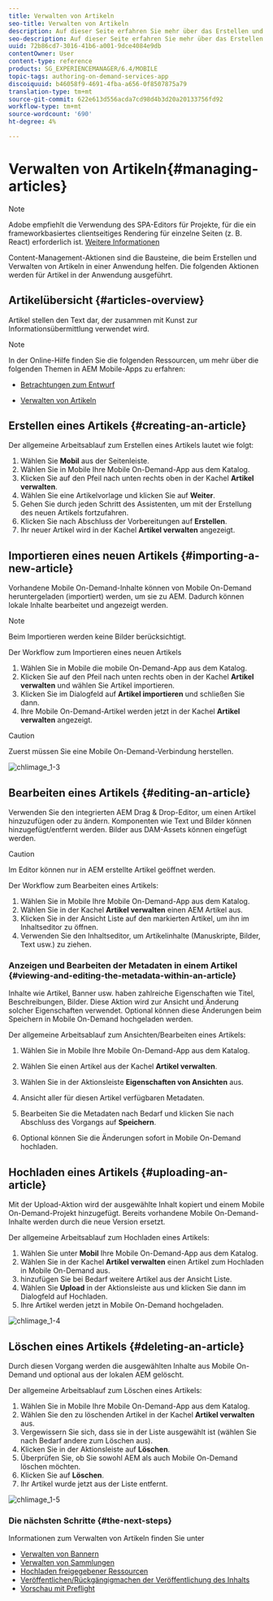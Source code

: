 ```yaml
---
title: Verwalten von Artikeln
seo-title: Verwalten von Artikeln
description: Auf dieser Seite erfahren Sie mehr über das Erstellen und Verwalten von Artikeln.
seo-description: Auf dieser Seite erfahren Sie mehr über das Erstellen und Verwalten von Artikeln.
uuid: 72b86cd7-3016-41b6-a001-9dce4084e9db
contentOwner: User
content-type: reference
products: SG_EXPERIENCEMANAGER/6.4/MOBILE
topic-tags: authoring-on-demand-services-app
discoiquuid: b46058f9-4691-4fba-a656-0f8507875a79
translation-type: tm+mt
source-git-commit: 622e613d556acda7cd98d4b3d20a20133756fd92
workflow-type: tm+mt
source-wordcount: '690'
ht-degree: 4%

---
```



# Verwalten von Artikeln{#managing-articles}

>[!NOTE]
>
>Adobe empfiehlt die Verwendung des SPA-Editors für Projekte, für die ein frameworkbasiertes clientseitiges Rendering für einzelne Seiten (z. B. React) erforderlich ist. [Weitere Informationen](/help/sites-developing/spa-overview.md)

Content-Management-Aktionen sind die Bausteine, die beim Erstellen und Verwalten von Artikeln in einer Anwendung helfen. Die folgenden Aktionen werden für Artikel in der Anwendung ausgeführt.

## Artikelübersicht {#articles-overview}

Artikel stellen den Text dar, der zusammen mit Kunst zur Informationsübermittlung verwendet wird.

>[!NOTE]
>
>In der Online-Hilfe finden Sie die folgenden Ressourcen, um mehr über die folgenden Themen in AEM Mobile-Apps zu erfahren:
>
>* [Betrachtungen zum Entwurf](https://helpx.adobe.com/digital-publishing-solution/help/design-app.html)
   >
   >
* [Verwalten von Artikeln](https://helpx.adobe.com/digital-publishing-solution/help/creating-articles.html)

>



## Erstellen eines Artikels {#creating-an-article}

Der allgemeine Arbeitsablauf zum Erstellen eines Artikels lautet wie folgt:

1. Wählen Sie **Mobil** aus der Seitenleiste.
1. Wählen Sie in Mobile Ihre Mobile On-Demand-App aus dem Katalog.
1. Klicken Sie auf den Pfeil nach unten rechts oben in der Kachel **Artikel verwalten**.
1. Wählen Sie eine Artikelvorlage und klicken Sie auf **Weiter**.
1. Gehen Sie durch jeden Schritt des Assistenten, um mit der Erstellung des neuen Artikels fortzufahren.
1. Klicken Sie nach Abschluss der Vorbereitungen auf **Erstellen**.
1. Ihr neuer Artikel wird in der Kachel **Artikel verwalten** angezeigt.

## Importieren eines neuen Artikels {#importing-a-new-article}

Vorhandene Mobile On-Demand-Inhalte können von Mobile On-Demand heruntergeladen (importiert) werden, um sie zu AEM. Dadurch können lokale Inhalte bearbeitet und angezeigt werden.

>[!NOTE]
>
>Beim Importieren werden keine Bilder berücksichtigt.

Der Workflow zum Importieren eines neuen Artikels

1. Wählen Sie in Mobile die mobile On-Demand-App aus dem Katalog.
1. Klicken Sie auf den Pfeil nach unten rechts oben in der Kachel **Artikel verwalten** und wählen Sie Artikel importieren.
1. Klicken Sie im Dialogfeld auf **Artikel importieren** und schließen Sie dann.
1. Ihre Mobile On-Demand-Artikel werden jetzt in der Kachel **Artikel verwalten** angezeigt.

>[!CAUTION]
>
>Zuerst müssen Sie eine Mobile On-Demand-Verbindung herstellen.

![chlimage_1-3](assets/chlimage_1-3.gif)

## Bearbeiten eines Artikels {#editing-an-article}

Verwenden Sie den integrierten AEM Drag &amp; Drop-Editor, um einen Artikel hinzuzufügen oder zu ändern. Komponenten wie Text und Bilder können hinzugefügt/entfernt werden. Bilder aus DAM-Assets können eingefügt werden.

>[!CAUTION]
>
>Im Editor können nur in AEM erstellte Artikel geöffnet werden.

Der Workflow zum Bearbeiten eines Artikels:

1. Wählen Sie in Mobile Ihre Mobile On-Demand-App aus dem Katalog.
1. Wählen Sie in der Kachel **Artikel verwalten** einen AEM Artikel aus.
1. Klicken Sie in der Ansicht Liste auf den markierten Artikel, um ihn im Inhaltseditor zu öffnen.
1. Verwenden Sie den Inhaltseditor, um Artikelinhalte (Manuskripte, Bilder, Text usw.) zu ziehen.

### Anzeigen und Bearbeiten der Metadaten in einem Artikel {#viewing-and-editing-the-metadata-within-an-article}

Inhalte wie Artikel, Banner usw. haben zahlreiche Eigenschaften wie Titel, Beschreibungen, Bilder. Diese Aktion wird zur Ansicht und Änderung solcher Eigenschaften verwendet. Optional können diese Änderungen beim Speichern in Mobile On-Demand hochgeladen werden.

Der allgemeine Arbeitsablauf zum Ansichten/Bearbeiten eines Artikels:

1. Wählen Sie in Mobile Ihre Mobile On-Demand-App aus dem Katalog.
1. Wählen Sie einen Artikel aus der Kachel **Artikel verwalten**.

1. Wählen Sie in der Aktionsleiste **Eigenschaften von Ansichten** aus.
1. Ansicht aller für diesen Artikel verfügbaren Metadaten.
1. Bearbeiten Sie die Metadaten nach Bedarf und klicken Sie nach Abschluss des Vorgangs auf **Speichern**.
1. Optional können Sie die Änderungen sofort in Mobile On-Demand hochladen.

## Hochladen eines Artikels {#uploading-an-article}

Mit der Upload-Aktion wird der ausgewählte Inhalt kopiert und einem Mobile On-Demand-Projekt hinzugefügt. Bereits vorhandene Mobile On-Demand-Inhalte werden durch die neue Version ersetzt.

Der allgemeine Arbeitsablauf zum Hochladen eines Artikels:

1. Wählen Sie unter **Mobil** Ihre Mobile On-Demand-App aus dem Katalog.
1. Wählen Sie in der Kachel **Artikel verwalten** einen Artikel zum Hochladen in Mobile On-Demand aus.
1. hinzufügen Sie bei Bedarf weitere Artikel aus der Ansicht Liste.
1. Wählen Sie **Upload** in der Aktionsleiste aus und klicken Sie dann im Dialogfeld auf Hochladen.
1. Ihre Artikel werden jetzt in Mobile On-Demand hochgeladen.

![chlimage_1-4](assets/chlimage_1-4.gif)

## Löschen eines Artikels {#deleting-an-article}

Durch diesen Vorgang werden die ausgewählten Inhalte aus Mobile On-Demand und optional aus der lokalen AEM gelöscht.

Der allgemeine Arbeitsablauf zum Löschen eines Artikels:

1. Wählen Sie in Mobile Ihre Mobile On-Demand-App aus dem Katalog.
1. Wählen Sie den zu löschenden Artikel in der Kachel **Artikel verwalten** aus.
1. Vergewissern Sie sich, dass sie in der Liste ausgewählt ist (wählen Sie nach Bedarf andere zum Löschen aus).
1. Klicken Sie in der Aktionsleiste auf **Löschen**.
1. Überprüfen Sie, ob Sie sowohl AEM als auch Mobile On-Demand löschen möchten.
1. Klicken Sie auf **Löschen**.
1. Ihr Artikel wurde jetzt aus der Liste entfernt.

![chlimage_1-5](assets/chlimage_1-5.gif)

### Die nächsten Schritte {#the-next-steps}

Informationen zum Verwalten von Artikeln finden Sie unter

* [Verwalten von Bannern](/help/mobile/mobile-on-demand-managing-banners.md)
* [Verwalten von Sammlungen](/help/mobile/mobile-on-demand-managing-collections.md)
* [Hochladen freigegebener Ressourcen](/help/mobile/mobile-on-demand-shared-resources.md)
* [Veröffentlichen/Rückgängigmachen der Veröffentlichung des Inhalts](/help/mobile/mobile-on-demand-publishing-unpublishing.md)
* [Vorschau mit Preflight](/help/mobile/aem-mobile-manage-ondemand-services.md)
